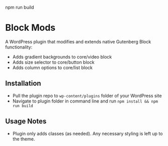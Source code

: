 npm run build

# Block Mods
A WordPress plugin that modifies and extends native Gutenberg Block functionality:
- Adds gradient backgrounds to core/video block
- Adds size selector to core/button block
- Adds column options to core/list block

## Installation
- Pull the plugin repo to `wp-content/plugins` folder of your WordPress site
- Navigate to plugin folder in command line and run `npm install && npm run build`

## Usage Notes
- Plugin only adds classes (as needed). Any necessary styling is left up to the theme.